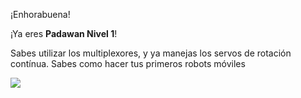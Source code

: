 ¡Enhorabuena!

¡Ya eres **Padawan Nivel 1**! 

Sabes utilizar los multiplexores, y ya manejas los servos de rotación contínua. Sabes como hacer tus primeros robots móviles

![](https://github.com/Obijuan/digital-electronics-with-open-FPGAs-tutorial/raw/master/rangos/png/11-Padawan-N1.png)




